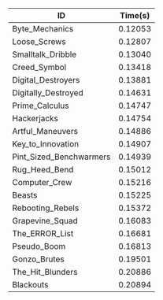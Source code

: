|ID|Time(s)|
|-|-|
|Byte_Mechanics|0.12053|
|Loose_Screws|0.12807|
|Smalltalk_Dribble|0.13040|
|Creed_Symbol|0.13418|
|Digital_Destroyers|0.13881|
|Digitally_Destroyed|0.14631|
|Prime_Calculus|0.14747|
|Hackerjacks|0.14754|
|Artful_Maneuvers|0.14886|
|Key_to_Innovation|0.14907|
|Pint_Sized_Benchwarmers|0.14939|
|Rug_Heed_Bend|0.15012|
|Computer_Crew|0.15216|
|Beasts|0.15225|
|Rebooting_Rebels|0.15372|
|Grapevine_Squad|0.16083|
|The_ERROR_List|0.16681|
|Pseudo_Boom|0.16813|
|Gonzo_Brutes|0.19501|
|The_Hit_Blunders|0.20886|
|Blackouts|0.20894|
